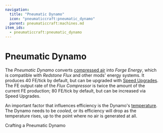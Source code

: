 ```yaml
---
navigation:
  title: "Pneumatic Dynamo"
  icon: "pneumaticcraft:pneumatic_dynamo"
  parent: pneumaticcraft:machines.md
item_ids:
  - pneumaticcraft:pneumatic_dynamo
---
```


# Pneumatic Dynamo

The *Pneumatic Dynamo* converts [compressed air](../base_concepts/pressure.md) into *Forge Energy*, which is compatible with *Redstone Flux* and other mods' energy systems. It produces 40 FE/tick by default, but can be upgraded with [Speed Upgrades](../base_concepts/upgrades.md#speed). The FE output rate of the *Flux Compressor* is twice the amount of the current FE production; 80 FE/tick by default, but can be increased via Speed Upgrades.

<ItemImage id="pneumaticcraft:pneumatic_dynamo" />

An important factor that influences efficiency is the Dynamo's [temperature](../base_concepts/heat.md). The Dynamo needs to be *cooled*, or its efficiency will drop as the temperature rises, up to the point where no air is generated at all.

Crafting a Pneumatic Dynamo

<Recipe id="pneumaticcraft:pneumatic_dynamo" />

